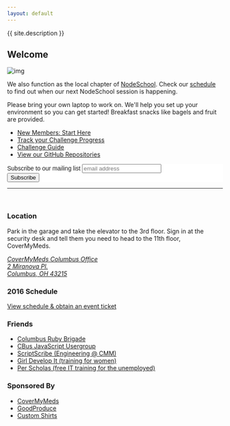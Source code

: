 ```yaml
---
layout: default
---
```


{{ site.description }}

## Welcome
![img](http://i.imgur.com/OmBFBDK.jpg)  
  
We also function as the local chapter of [NodeSchool](http://nodeschool.io). Check our [schedule](/schedule) to find out when our next NodeSchool session is happening.  

Please bring your own laptop to work on. We'll help you set up your environment so you can get started! Breakfast snacks like bagels and fruit are provided.

- [New Members: Start Here](/getting_started/)
- [Track your Challenge Progress](http://challengeprogress.herokuapp.com/)
- [Challenge Guide](/challenges/)
- [View our GitHub Repositories](https://github.com/paircolumbus/)

<link href="//cdn-images.mailchimp.com/embedcode/slim-081711.css" rel="stylesheet" type="text/css">
<style type="text/css">
  #mc_embed_signup{background:#fff; clear:left; font:14px Helvetica,Arial,sans-serif; }
</style>
<div id="mc_embed_signup">
<form action="//paircolumbus.us11.list-manage.com/subscribe/post?u=60b5026218d4c1f845a978d85&amp;id=de00a10964" method="post" id="mc-embedded-subscribe-form" name="mc-embedded-subscribe-form" class="validate" target="_blank" novalidate>
    <div id="mc_embed_signup_scroll">
  <label for="mce-EMAIL">Subscribe to our mailing list</label>
  <input type="email" value="" name="EMAIL" class="email" id="mce-EMAIL" placeholder="email address" required>
    <!-- real people should not fill this in and expect good things - do not remove this or risk form bot signups-->
    <div style="position: absolute; left: -5000px;"><input type="text" name="b_60b5026218d4c1f845a978d85_de00a10964" tabindex="-1" value=""></div>
    <div class="clear"><input type="submit" value="Subscribe" name="subscribe" id="mc-embedded-subscribe" class="button"></div>
    </div>
</form>
</div>

- - -
<br />

### Location
Park in the garage and take the elevator to the 3rd floor. Sign in at the security desk and tell them you need to head to the 11th floor, CoverMyMeds.

<p>
  <address>
    <a href="https://goo.gl/maps/XLvbG">
      CoverMyMeds Columbus Office<br>
      2 Miranova Pl.<br>
      Columbus, OH 43215
    </a>
  </address>
</p>

### 2016 Schedule
[View schedule & obtain an event ticket](https://www.eventbrite.com/e/pair-programming-mentoring-covermymeds-tickets-15224426670)

### Friends
- [Columbus Ruby Brigade](http://columbusrb.com/)
- [CBus JavaScript Usergroup](https://cbusjs.github.io/)
- [ScriptScribe (Engineering @ CMM)](https://www.scriptscribe.org/)
- [Girl Develop It (training for women)](https://www.girldevelopit.com/chapters/columbus)
- [Per Scholas (free IT training for the unemployed)](https://perscholas.org/?city=columbus)

### Sponsored By
- [CoverMyMeds](https://www.covermymeds.com/main/)
- [GoodProduce](http://goodproduce.net)
- [Custom Shirts](http://www.customshirts.com/)

